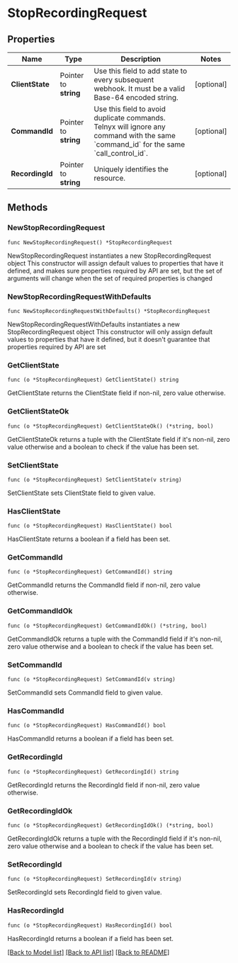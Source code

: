 # StopRecordingRequest

## Properties

Name | Type | Description | Notes
------------ | ------------- | ------------- | -------------
**ClientState** | Pointer to **string** | Use this field to add state to every subsequent webhook. It must be a valid Base-64 encoded string. | [optional] 
**CommandId** | Pointer to **string** | Use this field to avoid duplicate commands. Telnyx will ignore any command with the same &#x60;command_id&#x60; for the same &#x60;call_control_id&#x60;. | [optional] 
**RecordingId** | Pointer to **string** | Uniquely identifies the resource. | [optional] 

## Methods

### NewStopRecordingRequest

`func NewStopRecordingRequest() *StopRecordingRequest`

NewStopRecordingRequest instantiates a new StopRecordingRequest object
This constructor will assign default values to properties that have it defined,
and makes sure properties required by API are set, but the set of arguments
will change when the set of required properties is changed

### NewStopRecordingRequestWithDefaults

`func NewStopRecordingRequestWithDefaults() *StopRecordingRequest`

NewStopRecordingRequestWithDefaults instantiates a new StopRecordingRequest object
This constructor will only assign default values to properties that have it defined,
but it doesn't guarantee that properties required by API are set

### GetClientState

`func (o *StopRecordingRequest) GetClientState() string`

GetClientState returns the ClientState field if non-nil, zero value otherwise.

### GetClientStateOk

`func (o *StopRecordingRequest) GetClientStateOk() (*string, bool)`

GetClientStateOk returns a tuple with the ClientState field if it's non-nil, zero value otherwise
and a boolean to check if the value has been set.

### SetClientState

`func (o *StopRecordingRequest) SetClientState(v string)`

SetClientState sets ClientState field to given value.

### HasClientState

`func (o *StopRecordingRequest) HasClientState() bool`

HasClientState returns a boolean if a field has been set.

### GetCommandId

`func (o *StopRecordingRequest) GetCommandId() string`

GetCommandId returns the CommandId field if non-nil, zero value otherwise.

### GetCommandIdOk

`func (o *StopRecordingRequest) GetCommandIdOk() (*string, bool)`

GetCommandIdOk returns a tuple with the CommandId field if it's non-nil, zero value otherwise
and a boolean to check if the value has been set.

### SetCommandId

`func (o *StopRecordingRequest) SetCommandId(v string)`

SetCommandId sets CommandId field to given value.

### HasCommandId

`func (o *StopRecordingRequest) HasCommandId() bool`

HasCommandId returns a boolean if a field has been set.

### GetRecordingId

`func (o *StopRecordingRequest) GetRecordingId() string`

GetRecordingId returns the RecordingId field if non-nil, zero value otherwise.

### GetRecordingIdOk

`func (o *StopRecordingRequest) GetRecordingIdOk() (*string, bool)`

GetRecordingIdOk returns a tuple with the RecordingId field if it's non-nil, zero value otherwise
and a boolean to check if the value has been set.

### SetRecordingId

`func (o *StopRecordingRequest) SetRecordingId(v string)`

SetRecordingId sets RecordingId field to given value.

### HasRecordingId

`func (o *StopRecordingRequest) HasRecordingId() bool`

HasRecordingId returns a boolean if a field has been set.


[[Back to Model list]](../README.md#documentation-for-models) [[Back to API list]](../README.md#documentation-for-api-endpoints) [[Back to README]](../README.md)


